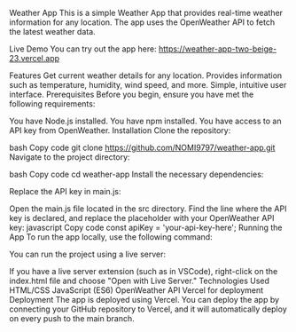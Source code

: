 Weather App
This is a simple Weather App that provides real-time weather information for any location. The app uses the OpenWeather API to fetch the latest weather data.

Live Demo
You can try out the app here: https://weather-app-two-beige-23.vercel.app

Features
Get current weather details for any location.
Provides information such as temperature, humidity, wind speed, and more.
Simple, intuitive user interface.
Prerequisites
Before you begin, ensure you have met the following requirements:

You have Node.js installed.
You have npm installed.
You have access to an API key from OpenWeather.
Installation
Clone the repository:

bash
Copy code
git clone https://github.com/NOMI9797/weather-app.git
Navigate to the project directory:

bash
Copy code
cd weather-app
Install the necessary dependencies:


Replace the API key in main.js:

Open the main.js file located in the src directory.
Find the line where the API key is declared, and replace the placeholder with your OpenWeather API key:
javascript
Copy code
const apiKey = 'your-api-key-here';
Running the App
To run the app locally, use the following command:


You can  run the project using a live server:

If you have a live server extension (such as in VSCode), right-click on the index.html file and choose "Open with Live Server."
Technologies Used
HTML/CSS
JavaScript (ES6)
OpenWeather API
Vercel for deployment
Deployment
The app is deployed using Vercel. You can deploy the app by connecting your GitHub repository to Vercel, and it will automatically deploy on every push to the main branch.